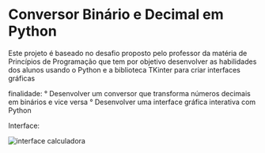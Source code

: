 # Conversor Binário e Decimal em Python

Este projeto é baseado no desafio proposto pelo professor da matéria de Princípios de Programação que tem por objetivo desenvolver as habilidades dos alunos usando o Python e a biblioteca TKinter para criar interfaces gráficas

finalidade:
° Desenvolver um conversor que transforma números decimais em binários e vice versa
° Desenvolver uma interface gráfica interativa com Python

Interface:



![interface calculadora](https://github.com/user-attachments/assets/34824ed2-ae71-41bc-a32c-078abc0b4fb4)

